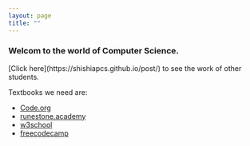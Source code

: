 ```yaml
---
layout: page
title: ""
---
```


<h3>Welcom to the world of Computer Science. </h3>
[Click here](https://shishiapcs.github.io/post/) to see the work of other students. 

<p>Textbooks we need are:</p> 
  <ul>
  <li><a href="https://code.org">Code.org</a></li>
  <li><a href="https://runestone.academy/user/login?_next=/)">runestone.academy</a></li>
  <li><a href="https://www.w3schools.com">w3school</a></li>
  <li><a href="https://www.freecodecamp.org">freecodecamp</a></li>
</ul>
